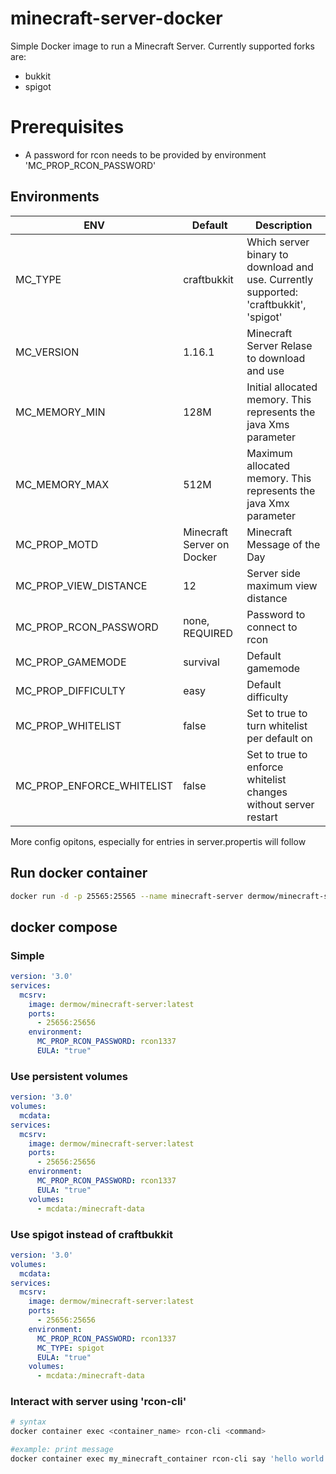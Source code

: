 # minecraft-server-docker
Simple Docker image to run a Minecraft Server. Currently supported forks are: 
- bukkit
- spigot

# Prerequisites
- A password for rcon needs to be provided by environment 'MC_PROP_RCON_PASSWORD'

## Environments
| ENV | Default | Description |
|--|--|--|
| MC_TYPE | craftbukkit | Which server binary to download and use. Currently supported: 'craftbukkit', 'spigot' |
| MC_VERSION | 1.16.1 | Minecraft Server Relase to download and use |
| MC_MEMORY_MIN | 128M | Initial allocated memory. This represents the java Xms parameter |
| MC_MEMORY_MAX | 512M | Maximum allocated memory. This represents the java Xmx parameter |
| MC_PROP_MOTD | Minecraft Server on Docker| Minecraft Message of the Day |
| MC_PROP_VIEW_DISTANCE | 12 | Server side maximum view distance |
| MC_PROP_RCON_PASSWORD | none, REQUIRED | Password to connect to rcon |
| MC_PROP_GAMEMODE | survival | Default gamemode |
| MC_PROP_DIFFICULTY | easy | Default difficulty |
| MC_PROP_WHITELIST | false | Set to true to turn whitelist per default on |
| MC_PROP_ENFORCE_WHITELIST | false | Set to true to enforce whitelist changes without server restart |



More config opitons, especially for entries in server.propertis will follow

## Run docker container
```bash
docker run -d -p 25565:25565 --name minecraft-server dermow/minecraft-server:latest
```

## docker compose
### Simple
``` yaml
version: '3.0'
services: 
  mcsrv:
    image: dermow/minecraft-server:latest
    ports:
      - 25656:25656
    environment:
      MC_PROP_RCON_PASSWORD: rcon1337
      EULA: "true"
```

### Use persistent volumes
``` yaml
version: '3.0'
volumes:
  mcdata:
services: 
  mcsrv:
    image: dermow/minecraft-server:latest
    ports:
      - 25656:25656
    environment:
      MC_PROP_RCON_PASSWORD: rcon1337
      EULA: "true"
    volumes:
      - mcdata:/minecraft-data
```

### Use spigot instead of craftbukkit
``` yaml
version: '3.0'
volumes:
  mcdata:
services: 
  mcsrv:
    image: dermow/minecraft-server:latest
    ports:
      - 25656:25656
    environment:
      MC_PROP_RCON_PASSWORD: rcon1337
      MC_TYPE: spigot
      EULA: "true"
    volumes:
      - mcdata:/minecraft-data
```

### Interact with server using 'rcon-cli'
``` bash
# syntax
docker container exec <container_name> rcon-cli <command>

#example: print message
docker container exec my_minecraft_container rcon-cli say 'hello world'

```
